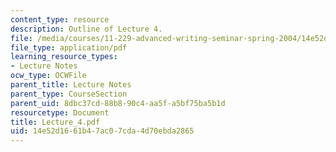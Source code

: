 ```yaml
---
content_type: resource
description: Outline of Lecture 4.
file: /media/courses/11-229-advanced-writing-seminar-spring-2004/14e52d1661b47ac07cda4d70ebda2865_Lecture_4.pdf
file_type: application/pdf
learning_resource_types:
- Lecture Notes
ocw_type: OCWFile
parent_title: Lecture Notes
parent_type: CourseSection
parent_uid: 8dbc37cd-88b8-90c4-aa5f-a5bf75ba5b1d
resourcetype: Document
title: Lecture_4.pdf
uid: 14e52d16-61b4-7ac0-7cda-4d70ebda2865
---
```


